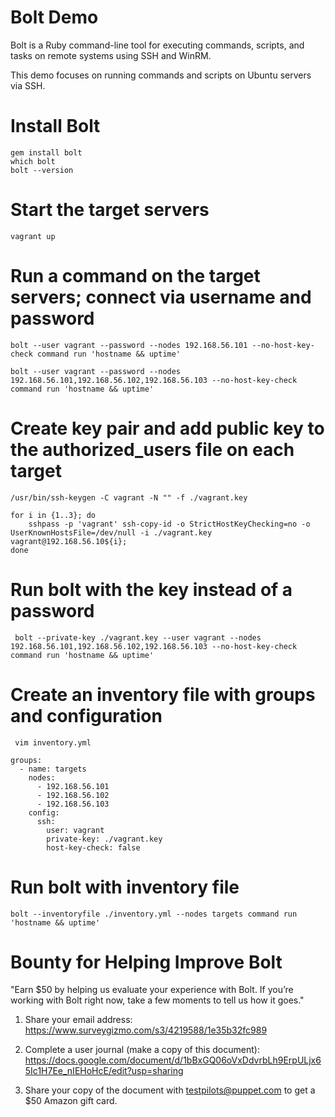 # Bolt Demo

Bolt is a Ruby command-line tool for executing commands, scripts, and tasks on remote systems using SSH and WinRM.

This demo focuses on running commands and scripts on Ubuntu servers via SSH.

# Install Bolt

    gem install bolt
    which bolt
    bolt --version

# Start the target servers

    vagrant up

# Run a command on the target servers; connect via username and password

    bolt --user vagrant --password --nodes 192.168.56.101 --no-host-key-check command run 'hostname && uptime'

    bolt --user vagrant --password --nodes 192.168.56.101,192.168.56.102,192.168.56.103 --no-host-key-check command run 'hostname && uptime'

# Create key pair and add public key to the authorized_users file on each target

    /usr/bin/ssh-keygen -C vagrant -N "" -f ./vagrant.key

    for i in {1..3}; do
        sshpass -p 'vagrant' ssh-copy-id -o StrictHostKeyChecking=no -o UserKnownHostsFile=/dev/null -i ./vagrant.key vagrant@192.168.56.10${i};
    done

# Run bolt with the key instead of a password

     bolt --private-key ./vagrant.key --user vagrant --nodes 192.168.56.101,192.168.56.102,192.168.56.103 --no-host-key-check command run 'hostname && uptime'

# Create an inventory file with groups and configuration

     vim inventory.yml

```
groups:
  - name: targets
    nodes:
      - 192.168.56.101
      - 192.168.56.102
      - 192.168.56.103
    config:
      ssh:
        user: vagrant
        private-key: ./vagrant.key
        host-key-check: false
```
# Run bolt with inventory file

    bolt --inventoryfile ./inventory.yml --nodes targets command run 'hostname && uptime'

# Bounty for Helping Improve Bolt

"Earn $50 by helping us evaluate your experience with Bolt. If you’re working with Bolt right now, take a few moments to tell us how it goes."

1. Share your email address: https://www.surveygizmo.com/s3/4219588/1e35b32fc989

2. Complete a user journal (make a copy of this document):  https://docs.google.com/document/d/1bBxGQ06oVxDdvrbLh9ErpULjx65Ic1H7Ee_nIEHoHcE/edit?usp=sharing

3. Share your copy of the document with testpilots@puppet.com to get a $50 Amazon gift card.
